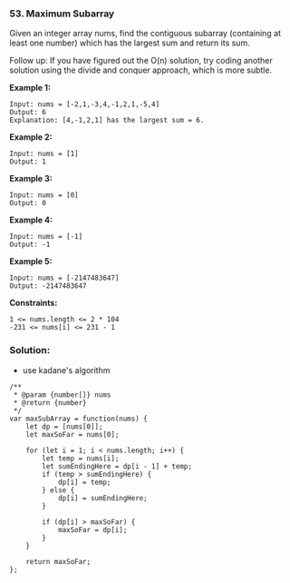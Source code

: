 ### 53. Maximum Subarray

Given an integer array nums, find the contiguous subarray (containing at least one number) which has the largest sum and return its sum.

Follow up: If you have figured out the O(n) solution, try coding another solution using the divide and conquer approach, which is more subtle.

**Example 1:**
```
Input: nums = [-2,1,-3,4,-1,2,1,-5,4]
Output: 6
Explanation: [4,-1,2,1] has the largest sum = 6.
```

**Example 2:**
```
Input: nums = [1]
Output: 1
```

**Example 3:**
```
Input: nums = [0]
Output: 0
```

**Example 4:**
```
Input: nums = [-1]
Output: -1
```

**Example 5:**
```
Input: nums = [-2147483647]
Output: -2147483647
``` 

**Constraints:**
```
1 <= nums.length <= 2 * 104
-231 <= nums[i] <= 231 - 1
```

### Solution:
- use kadane's algorithm

```
/**
 * @param {number[]} nums
 * @return {number}
 */
var maxSubArray = function(nums) {
    let dp = [nums[0]];
    let maxSoFar = nums[0];
    
    for (let i = 1; i < nums.length; i++) {
        let temp = nums[i];
        let sumEndingHere = dp[i - 1] + temp;
        if (temp > sumEndingHere) {
            dp[i] = temp;
        } else {
            dp[i] = sumEndingHere;
        }
        
        if (dp[i] > maxSoFar) {
            maxSoFar = dp[i];
        }
    }
    
    return maxSoFar;
};    
```

